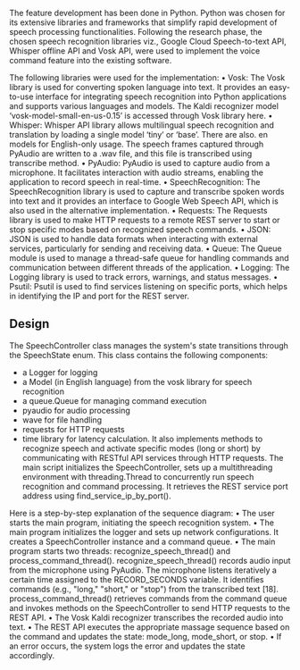 The feature development has been done in Python. Python was chosen for its extensive libraries and frameworks that simplify rapid development of speech processing functionalities. Following the research phase, the chosen speech recognition libraries viz., Google Cloud Speech-to-text API, Whisper offline API and Vosk API, were used to implement the voice command feature into the existing software.

The following libraries were used for the implementation:
•	Vosk: The Vosk library is used for converting spoken language into text. It provides an easy-to-use interface for integrating speech recognition into Python applications and supports various languages and models. The Kaldi recognizer model ‘vosk-model-small-en-us-0.15’ is accessed through Vosk library here.
•	Whisper: Whisper API library allows multilingual speech recognition and translation by loading a single model ‘tiny’ or ‘base’. There are also. en models for English-only usage. The speech frames captured through PyAudio are written to a .wav file, and this file is transcribed using transcribe method.
•	PyAudio: PyAudio is used to capture audio from a microphone. It facilitates interaction with audio streams, enabling the application to record speech in real-time.
•	SpeechRecognition: The SpeechRecognition library is used to capture and transcribe spoken words into text and it provides an interface to Google Web Speech API, which is also used in the alternative implementation.
•	Requests: The Requests library is used to make HTTP requests to a remote REST server to start or stop specific modes based on recognized speech commands.
•	JSON: JSON is used to handle data formats when interacting with external services, particularly for sending and receiving data.
•	Queue: The Queue module is used to manage a thread-safe queue for handling commands and communication between different threads of the application.
•	Logging: The Logging library is used to track errors, warnings, and status messages.
•	Psutil:  Psutil is used to find services listening on specific ports, which helps in identifying the IP and port for the REST server.

Design
------

The SpeechController class manages the system's state transitions through the SpeechState enum. This class contains the following components: 
*	a Logger for logging 
*	a Model (in English language) from the vosk library for speech recognition
*	a queue.Queue for managing command execution
*	pyaudio for audio processing
*	wave for file handling
*	requests for HTTP requests
*	time library for latency calculation. 
It also implements methods to recognize speech and activate specific modes (long or short) by communicating with RESTful API services through HTTP requests. The main script initializes the SpeechController, sets up a multithreading environment with threading.Thread to concurrently run speech recognition and command processing. It retrieves the REST service port address using find_service_ip_by_port().


Here is a step-by-step explanation of the sequence diagram:
•	The user starts the main program, initiating the speech recognition system.
•	The main program initializes the logger and sets up network configurations. It creates a SpeechController instance and a command queue.
•   The main program starts two threads: recognize_speech_thread() and process_command_thread().
    recognize_speech_thread() records audio input from the microphone using PyAudio. The microphone listens iteratively a certain time assigned to the RECORD_SECONDS variable. It identifies commands (e.g., "long," "short," or "stop") from the transcribed text [18].
    process_command_thread() retrieves commands from the command queue and invokes methods on the SpeechController to send HTTP requests to the REST API.
•	The Vosk Kaldi recognizer transcribes the recorded audio into text.
•	The REST API executes the appropriate massage sequence based on the command and updates the state: mode_long, mode_short, or stop.
•	If an error occurs, the system logs the error and updates the state accordingly. 

